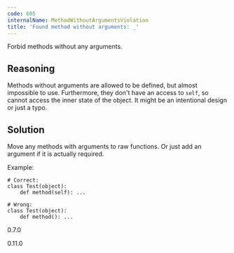 ```yaml
---
code: 605
internalName: MethodWithoutArgumentsViolation
title: 'Found method without arguments: _'
---
```


Forbid methods without any arguments.

## Reasoning
Methods without arguments are allowed to be defined, but almost
impossible to use. Furthermore, they don't have an access to `self`,
so cannot access the inner state of the object. It might be an
intentional design or just a typo.

## Solution
Move any methods with arguments to raw functions. Or just add an
argument if it is actually required.

Example:

    # Correct:
    class Test(object):
        def method(self): ...
    
    # Wrong:
    class Test(object):
        def method(): ...

<div class="versionadded">

0.7.0

</div>

<div class="versionchanged">

0.11.0

</div>